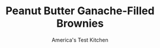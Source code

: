 ---
layout: ../../layouts/MarkdownPostLayout.astro
title: Peanut Butter Ganache-Filled Brownies
author: America's Test Kitchen
pubDate: 2023-03-15
description: "Break out the muffin tin for these intensely chocolaty treats."
image_url: https://res.cloudinary.com/hksqkdlah/image/upload/ar_1:1,c_fill,dpr_2.0,f_auto,fl_lossy.progressive.strip_profile,g_faces:auto,q_auto:low,w_344/SFS_BrownieSpread-49_1_snpr17
tags: ["Desserts or Baked Goods","Chocolate","Brownies & Bars"]
calories: 5955
protein: 6
carbohydrates: 64
fats: 
fiber: 2
ingredients: ["1/3 cup (2 ounces), bittersweet chocolate chips","1/3 cup (1 ounce), Dutch-processed cocoa powder","1/2 cup, boiling water","2 cups (14 ounces), sugar","2/3 cup, vegetable oil","2 , large eggs","2 teaspoons, vanilla extract","1 1/3 cups (6⅔ ounces), all-purpose flour","3/4 teaspoon, table salt","1 1/3 cups (8 ounces), milk chocolate chips","1/2 cup, creamy peanut butter","1/8 teaspoon, table salt","1 teaspoon Maldon, sea salt"]
serves: 12
time: "1¾ hours, plus 5¼ hours cooling"
instructions: ["FOR THE BROWNIES: Adjust oven rack to middle position and heat oven to 350 degrees. Line 12-cup muffin tin with parchment liners. Generously spray liners in muffin tin with vegetable oil spray.","Place chocolate chips and cocoa in large bowl. Add boiling water and whisk until chocolate chips are fully melted. Whisk in sugar, oil, eggs, and vanilla until combined. Gently whisk in flour and salt until just incorporated.","Using ¼-cup dry measuring cup, portion batter into prepared muffin cups; evenly distribute any remaining batter among cups. Bake until toothpick inserted in center comes out with few moist crumbs attached, 30 to 40 minutes.","Let brownies cool in muffin tin on wire rack for 15 minutes. Spray base of 1¼-inch-diameter shot glass (or other object with similar diameter) with vegetable oil spray. Keeping brownies in muffin tin, press base of glass into center of each brownie about 1 inch deep, respraying glass as needed. Remove brownies from muffin tin and let cool completely on rack, about 1 hour.","FOR THE GANACHE FILLING: Microwave chocolate chips, peanut butter, and table salt in bowl at 50 percent power, stirring frequently with rubber spatula, until melted, 1 to 3 minutes. Distribute ganache evenly among indentations in brownies (about 1 heaping tablespoon each).","Let sit until ganache is set, about 4 hours. Sprinkle ganache evenly with Maldon salt. Serve. (Alternatively, brownies can be transferred to refrigerator and will set in about 1½ hours; let come to room temperature before serving.)"]
nutrition: ["166 mg Potassium","92 mg Phosphorus","39 mg Calcium","1 mg Iron","39 mg Magnesium","271 mg Sodium","25 g Fat","2 mg Niacin (B3)","12 g Monounsaturated","3 g Polyunsaturated","33 mg Cholesterol","5 g Saturated","2 g Fiber","24 µg Folic acid","19 µg Folate (food)","48 g Sugars","18 g Water","64 g Carbs","60 µg Folate equivalent (total)","6 g Protein","3 mg Vitamin E","13 µg Vitamin A","496 kcal Energy","47 g Sugars, added","5955 calories"]
notes: "We suggest using parchment muffin liners to avoid the brownies sticking to the liners. We developed this recipe using Ghirardelli 60% Premium Baking Chips, but you can use semisweet chips in the brownie batter, if you prefer. We developed this recipe with a high-fat Dutch-processed cocoa powder. We used a shot glass to make the indentations in the brownies, but some spice jars and the ends of tapered French rolling pins will also work; they should be about 1¼ inches in diameter. It is important to press the indentations into the centers of the brownies 15 minutes after they come out of the oven. For an accurate measurement of boiling water, bring a kettle of water to a boil and then measure out the desired amount.&nbsp;The color of your muffin tin will affect baking time. If you use a dark-colored muffin tin, the baking time in step 3 will be closer to 30 minutes but if you use a light-colored muffin tin the brownies will take about 40 minutes."
---